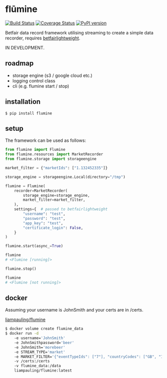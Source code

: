 # flūmine

[![Build Status](https://travis-ci.org/liampauling/flumine.svg?branch=master)](https://travis-ci.org/liampauling/flumine) [![Coverage Status](https://coveralls.io/repos/github/liampauling/flumine/badge.svg?branch=master)](https://coveralls.io/github/liampauling/flumine?branch=master) [![PyPI version](https://badge.fury.io/py/flumine.svg)](https://pypi.python.org/pypi/flumine)


Betfair data record framework utilising streaming to create a simple data recorder, requires [betfairlightweight](https://github.com/liampauling/betfairlightweight).

IN DEVELOPMENT.

## roadmap

- storage engine (s3 / google cloud etc.)
- logging control class
- cli (e.g. flumine start / stop)

## installation

```
$ pip install flumine
```

## setup

The framework can be used as follows:

```python
from flumine import Flumine
from flumine.resources import MarketRecorder
from flumine.storage import storageengine

market_filter = {"marketIds": ["1.132452335"]}

storage_engine = storageengine.Local(directory="/tmp")

flumine = Flumine(
    recorder=MarketRecorder(
        storage_engine=storage_engine,
        market_filter=market_filter,
    ),
    settings={  # passed to betfairlightweight
        "username": "test",
        "password": "test",
        "app_key": "test",
        "certificate_login": False,
    }
)

flumine.start(async_=True)

flumine
# <Flumine [running]>

flumine.stop()

flumine
# <Flumine [not running]>
```

## docker

Assuming your username is JohnSmith and your certs are in /certs.

[liampauling/flumine](https://hub.docker.com/r/liampauling/flumine/)

```bash
$ docker volume create flumine_data
$ docker run -d
    -e username='JohnSmith'
    -e JohnSmithpassword='beer'
    -e JohnSmith='morebeer'
    -e STREAM_TYPE='market'
    -e MARKET_FILTER='{"eventTypeIds": ["7"], "countryCodes": ["GB", "IE"], "marketTypes": ["WIN"]}'
    -v /certs:/certs
    -v flumine_data:/data
    liampauling/flumine:latest
```
